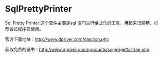 # SqlPrettyPrinter
Sql Pretty Printer 这个软件主要是sql 语句进行格式化的工具，用起来很顺畅，推荐各位程序员使用。


官方下载地址：http://www.dpriver.com/dlaction.php 

获取免费的证书：http://www.dpriver.com/products/sqlpp/getforfree.php
